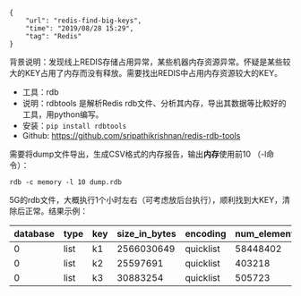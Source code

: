 ```
{
    "url": "redis-find-big-keys",
    "time": "2019/08/28 15:29",
    "tag": "Redis"
}
```

背景说明：发现线上REDIS存储占用异常，某些机器内存资源异常。怀疑是某些较大的KEY占用了内存而没有释放。需要找出REDIS中占用内存资源较大的KEY。

- 工具：rdb
- 说明：rdbtools 是解析Redis rdb文件、分析其内存，导出其数据等比較好的工具，用python编写。
- 安装：`pip install rdbtools`
- Github: https://github.com/sripathikrishnan/redis-rdb-tools


需要将dump文件导出，生成CSV格式的内存报告，输出**内存**使用前10 （-l命令）：

`rdb -c memory -l 10 dump.rdb`

5G的rdb文件，大概执行1个小时左右（可考虑放后台执行），顺利找到大KEY，清除后正常。结果示例：

database|type|key|size_in_bytes|encoding|num_elements|len_largest_element|expiry
---|---|---|---|---|---|---|---
0|list|k1|2566030649|quicklist|58448402|43|
0|list|k2|25597691|quicklist|403218|63|
0|list|k3|30883254|quicklist|505723|61|
